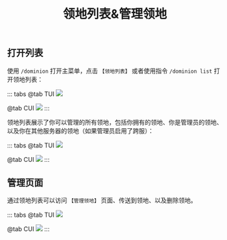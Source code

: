 ﻿---
title: 领地列表&管理领地
createTime: 2025/03/14 09:10:51
permalink: /doc/player/dominion/list/
---

## 打开列表

使用 `/dominion` 打开主菜单，点击 `【领地列表】` 或者使用指令 `/dominion list` 打开领地列表：

::: tabs
@tab TUI
![](/player/dominion/list/1.png)

@tab CUI
![](/player/dominion/list/4.png)
:::

领地列表展示了你可以管理的所有领地，包括你拥有的领地、你是管理员的领地、以及你在其他服务器的领地（如果管理员启用了跨服）：

::: tabs
@tab TUI
![](/player/dominion/list/2.png)

@tab CUI
![](/player/dominion/list/5.png)
:::

## 管理页面

通过领地列表可以访问 `【管理领地】` 页面、传送到领地、以及删除领地。

::: tabs
@tab TUI
![](/player/dominion/list/3.png)

@tab CUI
![](/player/dominion/list/6.png)
:::


